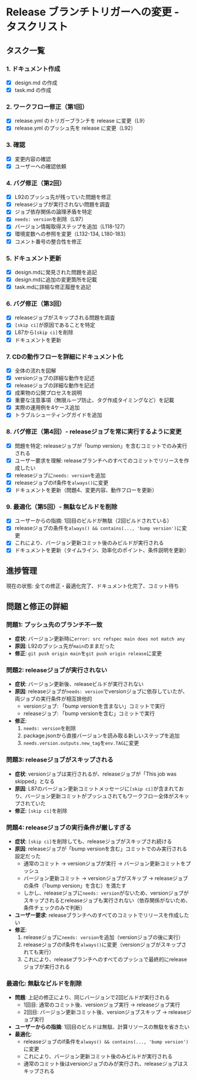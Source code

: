 # Release ブランチトリガーへの変更 - タスクリスト

## タスク一覧

### 1. ドキュメント作成
- [x] design.md の作成
- [x] task.md の作成

### 2. ワークフロー修正（第1回）
- [x] release.yml のトリガーブランチを release に変更（L9）
- [x] release.yml のプッシュ先を release に変更（L92）

### 3. 確認
- [x] 変更内容の確認
- [x] ユーザーへの確認依頼

### 4. バグ修正（第2回）
- [x] L92のプッシュ先が残っていた問題を修正
- [x] releaseジョブが実行されない問題を調査
- [x] ジョブ依存関係の論理矛盾を特定
- [x] `needs: version`を削除（L97）
- [x] バージョン情報取得ステップを追加（L118-127）
- [x] 環境変数への参照を変更（L132-134, L180-183）
- [x] コメント番号の整合性を修正

### 5. ドキュメント更新
- [x] design.mdに発見された問題を追記
- [x] design.mdに追加の変更箇所を記載
- [x] task.mdに詳細な修正履歴を追記

### 6. バグ修正（第3回）
- [x] releaseジョブがスキップされる問題を調査
- [x] `[skip ci]`が原因であることを特定
- [x] L87から`[skip ci]`を削除
- [x] ドキュメントを更新

### 7. CDの動作フローを詳細にドキュメント化
- [x] 全体の流れを図解
- [x] versionジョブの詳細な動作を記述
- [x] releaseジョブの詳細な動作を記述
- [x] 成果物の公開プロセスを説明
- [x] 重要な注意事項（無限ループ防止、タグ作成タイミングなど）を記載
- [x] 実際の運用例を4ケース追加
- [x] トラブルシューティングガイドを追加

### 8. バグ修正（第4回）- releaseジョブを常に実行するように変更
- [x] 問題を特定: releaseジョブが「bump version」を含むコミットでのみ実行される
- [x] ユーザー要求を理解: releaseブランチへのすべてのコミットでリリースを作成したい
- [x] releaseジョブに`needs: version`を追加
- [x] releaseジョブのif条件を`always()`に変更
- [x] ドキュメントを更新（問題4、変更内容、動作フローを更新）

### 9. 最適化（第5回）- 無駄なビルドを削除
- [x] ユーザーからの指摘: 1回目のビルドが無駄（2回ビルドされている）
- [x] releaseジョブの条件を`always() && contains(..., 'bump version')`に変更
- [x] これにより、バージョン更新コミット後のみビルドが実行される
- [x] ドキュメントを更新（タイムライン、効率化のポイント、条件説明を更新）

## 進捗管理

現在の状態: 全ての修正・最適化完了、ドキュメント化完了、コミット待ち

## 問題と修正の詳細

### 問題1: プッシュ先のブランチ不一致
- **症状**: バージョン更新時に`error: src refspec main does not match any`
- **原因**: L92のプッシュ先が`main`のままだった
- **修正**: `git push origin main`を`git push origin release`に変更

### 問題2: releaseジョブが実行されない
- **症状**: バージョン更新後、releaseビルドが実行されない
- **原因**: releaseジョブが`needs: version`でversionジョブに依存していたが、両ジョブの実行条件が相互排他的
  - versionジョブ: 「bump versionを含まない」コミットで実行
  - releaseジョブ: 「bump versionを含む」コミットで実行
- **修正**:
  1. `needs: version`を削除
  2. package.jsonから直接バージョンを読み取る新しいステップを追加
  3. `needs.version.outputs.new_tag`を`env.TAG`に変更

### 問題3: releaseジョブがスキップされる
- **症状**: versionジョブは実行されるが、releaseジョブが「This job was skipped」となる
- **原因**: L87のバージョン更新コミットメッセージに`[skip ci]`が含まれており、バージョン更新コミットがプッシュされてもワークフロー全体がスキップされていた
- **修正**: `[skip ci]`を削除

### 問題4: releaseジョブの実行条件が厳しすぎる
- **症状**: `[skip ci]`を削除しても、releaseジョブがスキップされ続ける
- **原因**: releaseジョブが「bump versionを含む」コミットでのみ実行される設定だった
  - 通常のコミット → versionジョブが実行 → バージョン更新コミットをプッシュ
  - バージョン更新コミット → versionジョブがスキップ → releaseジョブの条件（「bump version」を含む）を満たす
  - しかし、releaseジョブに`needs: version`がないため、versionジョブがスキップされるとreleaseジョブも実行されない（依存関係がないため、条件チェックのみで判断）
- **ユーザー要求**: releaseブランチへのすべてのコミットでリリースを作成したい
- **修正**:
  1. releaseジョブに`needs: version`を追加（versionジョブの後に実行）
  2. releaseジョブのif条件を`always()`に変更（versionジョブがスキップされても実行）
  3. これにより、releaseブランチへのすべてのプッシュで最終的にreleaseジョブが実行される

### 最適化: 無駄なビルドを削除
- **問題**: 上記の修正により、同じバージョンで2回ビルドが実行される
  - 1回目: 通常のコミット後、versionジョブ実行 → releaseジョブ実行
  - 2回目: バージョン更新コミット後、versionジョブスキップ → releaseジョブ実行
- **ユーザーからの指摘**: 1回目のビルドは無駄、計算リソースの無駄を省きたい
- **最適化**:
  - releaseジョブのif条件を`always() && contains(..., 'bump version')`に変更
  - これにより、バージョン更新コミット後のみビルドが実行される
  - 通常のコミット後はversionジョブのみが実行され、releaseジョブはスキップされる
